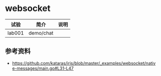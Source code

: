 # websocket

|试验|简介|说明|
|---|---|---|
|lab001|demo/chat| |

## 参考资料
 - https://github.com/kataras/iris/blob/master/_examples/websocket/native-messages/main.go#L31-L47